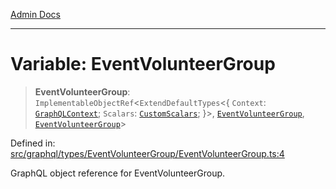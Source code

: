 [Admin Docs](/)

***

# Variable: EventVolunteerGroup

> **EventVolunteerGroup**: `ImplementableObjectRef`\<`ExtendDefaultTypes`\<\{ `Context`: [`GraphQLContext`](../../../../context/type-aliases/GraphQLContext.md); `Scalars`: [`CustomScalars`](../../../../scalars/type-aliases/CustomScalars.md); \}\>, [`EventVolunteerGroup`](../type-aliases/EventVolunteerGroup.md), [`EventVolunteerGroup`](../type-aliases/EventVolunteerGroup.md)\>

Defined in: [src/graphql/types/EventVolunteerGroup/EventVolunteerGroup.ts:4](https://github.com/Sourya07/talawa-api/blob/583d62db9438de398bb9012a4a2617e2cb268b08/src/graphql/types/EventVolunteerGroup/EventVolunteerGroup.ts#L4)

GraphQL object reference for EventVolunteerGroup.
